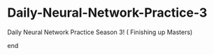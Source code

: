 # Daily-Neural-Network-Practice-3
Daily Neural Network Practice Season 3! ( Finishing up Masters)



































end 